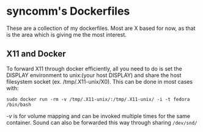 # syncomm's Dockerfiles #

These are a collection of my dockerfiles. Most are X based for now,
as that is the area which is giving me the most interest. 

## X11 and Docker ##
To forward X11 through docker efficiently, all you need to do is set
the DISPLAY environment to unix:(your host DISPLAY) and share the 
host filesystem socket (ex. /tmp/.X11-unix/X0). This can be done in
most cases with:

```
sudo docker run -rm -v /tmp/.X11-unix/:/tmp/.X11-unix/ -i -t fedora /bin/bash
```

_-v_ is for volume mapping and can be invoked multiple times for the same container.
Sound can also be forwarded this way through sharing `/dev/snd/`



